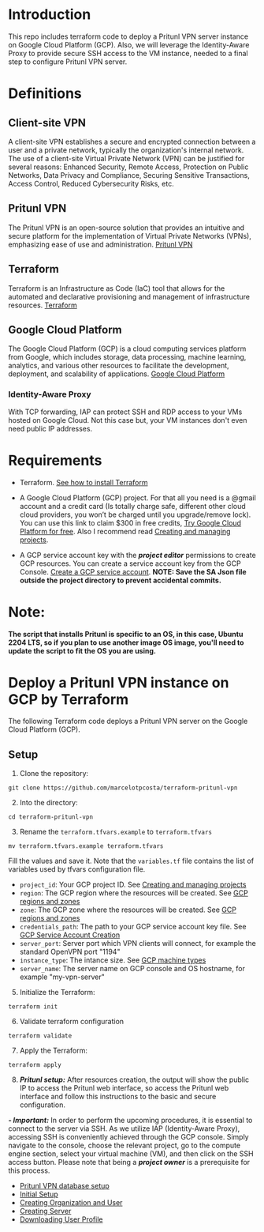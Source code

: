 # Introduction

This repo includes terraform code to deploy a Pritunl VPN server instance on Google Cloud Platform (GCP). Also, we will leverage the Identity-Aware Proxy to provide secure SSH access to the VM instance, needed to a final step to configure Pritunl VPN server.

# Definitions

## Client-site VPN

A client-site VPN establishes a secure and encrypted connection between a user and a private network, typically the organization's internal network. The use of a client-site Virtual Private Network (VPN) can be justified for several reasons: Enhanced Security, Remote Access, Protection on Public Networks, Data Privacy and Compliance, Securing Sensitive Transactions, Access Control, Reduced Cybersecurity Risks, etc.

## Pritunl VPN 

The Pritunl VPN is an open-source solution that provides an intuitive and secure platform for the implementation of Virtual Private Networks (VPNs), emphasizing ease of use and administration. [Pritunl VPN](https://pritunl.com/)

## Terraform

Terraform is an Infrastructure as Code (IaC) tool that allows for the automated and declarative provisioning and management of infrastructure resources. [Terraform](https://www.terraform.io/)

## Google Cloud Platform

The Google Cloud Platform (GCP) is a cloud computing services platform from Google, which includes storage, data processing, machine learning, analytics, and various other resources to facilitate the development, deployment, and scalability of applications. [Google Cloud Platform](https://cloud.google.com/gcp)

### Identity-Aware Proxy

With TCP forwarding, IAP can protect SSH and RDP access to your VMs hosted on Google Cloud. Not this case but, your VM instances don't even need public IP addresses.

# Requirements

* Terraform. [See how to install Terraform](https://developer.hashicorp.com/terraform/install)

* A Google Cloud Platform (GCP) project. For that all you need is a @gmail account and a credit card (Is totally charge safe, different other cloud cloud providers, you won’t be charged until you upgrade/remove lock). You can use this link to claim $300 in free credits, [Try Google Cloud Platform for free](https://cloud.google.com/free). Also I recommend read [Creating and managing projects](https://cloud.google.com/resource-manager/docs/creating-managing-projects).

* A GCP service account key with the ***project editor*** permissions to create GCP resources. You can create a service account key from the GCP Console. [Create a GCP service account](https://cloud.google.com/iam/docs/service-accounts-create). **NOTE: Save the SA Json file outside the project directory to prevent accidental commits.**

# Note:

**The script that installs Pritunl is specific to an OS, in this case, Ubuntu 2204 LTS, so if you plan to use another image OS image, you'll need to update the script to fit the OS you are using.**

# Deploy a Pritunl VPN instance on GCP by Terraform

The following Terraform code deploys a Pritunl VPN server on the Google Cloud Platform (GCP).

## Setup

1. Clone the repository:
  ```
  git clone https://github.com/marcelotpcosta/terraform-pritunl-vpn
  ```

2. Into the directory:
  ```
  cd terraform-pritunl-vpn
  ```

3. Rename the `terraform.tfvars.example` to `terraform.tfvars`
  ```
  mv terraform.tfvars.example terraform.tfvars
  ```

Fill the values and save it. Note that the `variables.tf` file contains the list of variables used by tfvars configuration file.

- `project_id`: Your GCP project ID. See [Creating and managing projects](https://cloud.google.com/resource-manager/docs/creating-managing-projects)
- `region`: The GCP region where the resources will be created. See [GCP regions and zones](https://cloud.google.com/compute/docs/regions-zones)
- `zone`: The GCP zone where the resources will be created. See [GCP regions and zones](https://cloud.google.com/compute/docs/regions-zones)
- `credentials_path`: The path to your GCP service account key file. See [GCP Service Account Creation](https://cloud.google.com/iam/docs/service-accounts-create)
- `server_port`: Server port which VPN clients will connect, for example the standard OpenVPN port "1194"
- `instance_type`: The intance size. See [GCP machine types](https://cloud.google.com/compute/docs/machine-resource)
- `server_name`: The server name on GCP console and OS hostname, for example "my-vpn-server"

5. Initialize the Terraform:
  ```
  terraform init
  ```

6. Validate terraform configuration

  ```
  terraform validate
  ```

7. Apply the Terraform:
  ```
  terraform apply
  ```

8. ***Pritunl setup:*** After resources creation, the output will show the public IP to access the Pritunl web interface, so access the Pritunl web interface and follow this instructions to the basic and secure configuration.

***- Important:*** In order to perform the upcoming procedures, it is essential to connect to the server via SSH. As we utilize IAP (Identity-Aware Proxy), accessing SSH is conveniently achieved through the GCP console. Simply navigate to the console, choose the relevant project, go to the compute engine section, select your virtual machine (VM), and then click on the SSH access button. Please note that being a ***project owner*** is a prerequisite for this process.

* [Pritunl VPN database setup](https://docs.pritunl.com/docs/configuration-5#database-setup)
* [Initial Setup](https://docs.pritunl.com/docs/configuration-5#initial-setup)
* [Creating Organization and User](https://docs.pritunl.com/docs/connecting#creating-organization-and-user)
* [Creating Server](https://docs.pritunl.com/docs/connecting#creating-server)
* [Downloading User Profile](https://docs.pritunl.com/docs/connecting#downloading-user-profile)
